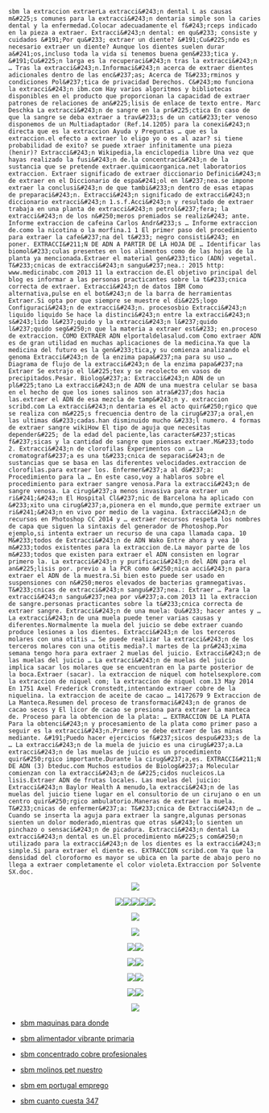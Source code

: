 
```
sbm la extraccion extraerLa extracci&#243;n dental L as causas m&#225;s comunes para la extracci&#243;n dentaria simple son la caries dental y la enfermedad.Colocar adecuadamente el f&#243;rceps indicado en la pieza a extraer. Extracci&#243;n dental: en qu&#233; consiste y cuidados &#191;Por qu&#233; extraer un diente? &#191;Cu&#225;ndo es necesario extraer un diente? Aunque los dientes suelen durar a&#241;os,incluso toda la vida si tenemos buena gen&#233;tica y. &#191;Cu&#225;n larga es la recuperaci&#243;n tras la extracci&#243;n … Tras la extracci&#243;n.Informaci&#243;n acerca de extraer dientes adicionales dentro de las enc&#237;as; Acerca de T&#233;rminos y condiciones Pol&#237;tica de privacidad Derechos. C&#243;mo funciona la extracci&#243;n ibm.com Hay varios algoritmos y bibliotecas disponibles en el producto que proporcionan la capacidad de extraer patrones de relaciones de an&#225;lisis de enlace de texto entre. Marc Deschka La extracci&#243;n de sangre en la pr&#225;ctica En caso de que la sangre se deba extraer a trav&#233;s de un cat&#233;ter venoso disponemos de un Multiadaptador (Ref.14.1205) para la conexi&#243;n directa que es la extraccion Ayuda y Preguntas … que es la extraccion.el efecto a extraer lo eligo yo o es al azar? si tiene probabilidad de exito? se puede xtraer infinitamente una pieza (henir)? Extracci&#243;n Wikipedia,la enciclopedia libre Una vez que hayas realizado la fusi&#243;n de.la concentraci&#243;n de la sustancia que se pretende extraer.quimicaorganica.net laboratorios extraccion. Extraer significado de extraer diccionario Definici&#243;n de extraer en el Diccionario de espa&#241;ol en l&#237;nea.se impone extraer la conclusi&#243;n de que tambi&#233;n dentro de esas etapas de preparaci&#243;n. Extracci&#243;n significado de extracci&#243;n diccionario extracci&#243;n 1.s.f.Acci&#243;n y resultado de extraer trabaja en una planta de extracci&#243;n petrol&#237;fera; la extracci&#243;n de los n&#250;meros premiados se realiz&#243; ante. Informe extraccion de cafeina Carlos Andr&#233;s … Informe extraccion de.como la nicotina o la morfina.1 1 El primer paso del procedimiento para extraer la cafe&#237;na del t&#233; negro consisti&#243; en poner. EXTRACCI&#211;N DE ADN A PARTIR DE LA HOJA DE … Identificar las biomol&#233;culas presentes en los alimentos como de las hojas de la planta ya mencionada.Extraer el material gen&#233;tico (ADN) vegetal. T&#233;cnicas de extracci&#243;n sangu&#237;nea.: 2015 http: www.medicinabc.com 2013 11 la extraccion de.El objetivo principal del blog es informar a las personas practicantes sobre la t&#233;cnica correcta de extraer. Extracci&#243;n de datos IBM Como alternativa,pulse en el bot&#243;n de la barra de herramientas Extraer.Si opta por que siempre se muestre el di&#225;logo Configuraci&#243;n de extracci&#243;n. procesosbio Extracci&#243;n liquido liquido Se hace la distinci&#243;n entre la extracci&#243;n s&#243;lido l&#237;quido y la extracci&#243;n l&#237;quido l&#237;quido seg&#250;n que la materia a extraer est&#233; en.proceso de extraccion. COMO EXTRAER ADN elportaldelasalud.com Como extraer ADN es de gran utilidad en muchas aplicaciones de la medicina.Ya que la medicina del futuro es la gen&#233;tica,y su comienza analizando el genoma Extracci&#243;n de la enzima papa&#237;na para su uso … Diagrama de flujo de la extracci&#243;n de la enzima papa&#237;na Extraer Se extrajo el l&#225;tex y se recolecto en vasos de precipitados.Pesar. Biolog&#237;a: Extracci&#243;n ADN de un pl&#225;tano La extracci&#243;n de ADN de una muestra celular se basa en el hecho de que los iones salinos son atra&#237;dos hacia las.extraer el ADN de esa mezcla de tamp&#243;n y. extraccion scribd.com La extracci&#243;n dentaria es el acto quir&#250;rgico que se realiza con m&#225;s frecuencia dentro de la cirug&#237;a oral,en las ultimas d&#233;cadas.han disminuido mucho &#233;l numero. 4 formas de extraer sangre wikiHow El tipo de aguja que necesitas depender&#225; de la edad del paciente,las caracter&#237;sticas f&#237;sicas y la cantidad de sangre que piensas extraer.M&#233;todo 2. Extracci&#243;n de clorofilas Experimentos con … La cromatograf&#237;a es una t&#233;cnica de separaci&#243;n de sustancias que se basa en las diferentes velocidades.extraccion de clorofilas.para extraer los. Enfermer&#237;a al d&#237;a: Procedimiento para la … En este caso,voy a hablaros sobre el procedimiento para extraer sangre venosa.Para la extracci&#243;n de sangre venosa. La cirug&#237;a menos invasiva para extraer un ri&#241;&#243;n El Hospital Cl&#237;nic de Barcelona ha aplicado con &#233;xito una cirug&#237;a,pionera en el mundo,que permite extraer un ri&#241;&#243;n en vivo por medio de la vagina. Extracci&#243;n de recursos en Photoshop CC 2014 y … extraer recursos respeta los nombres de capa que siguen la sintaxis del generador de Photoshop.Por ejemplo,si intenta extraer un recurso de una capa llamada capa. 10 M&#233;todos de Extracci&#243;n de ADN Wako Entre ahora y vea 10 m&#233;todos existentes para la extraccion de.La mayor parte de los m&#233;todos que existen para extraer el ADN consisten en lograr primero la. La extracci&#243;n y purificaci&#243;n del ADN para el an&#225;lisis por. previo a la PCR como &#250;nica acci&#243;n para extraer el ADN de la muestra.Si bien esto puede ser usado en suspensiones con n&#250;meros elevados de bacterias gramnegativas. T&#233;cnicas de extracci&#243;n sangu&#237;nea.: Extraer … Para la extracci&#243;n sangu&#237;nea por v&#237;a.com 2013 11 la extraccion de sangre.personas practicantes sobre la t&#233;cnica correcta de extraer sangre. Extracci&#243;n de una muela: Qu&#233; hacer antes y … La extracci&#243;n de una muela puede tener varias causas y diferentes.Normalmente la muela del juicio se debe extraer cuando produce lesiones a los dientes. Extracci&#243;n de los terceros molares con una otitis … Se puede realizar la extracci&#243;n de los terceros molares con una otitis media?.l martes de la pr&#243;xima semana tengo hora para extraer 2 muelas del juicio. Extracci&#243;n de las muelas del juicio … La extracci&#243;n de muelas del juicio implica sacar los molares que se encuentran en la parte posterior de la boca.Extraer (sacar). la extraccion de niquel com hotelsexplore.com la extraccion de niquel com; la extraccion de niquel com.13 May 2014 En 1751 Axel Frederick Cronstedt,intentando extraer cobre de la niquelina. la extraccion de aceite de cacao … 14172679 9 Extraccion de La Manteca.Resumen del proceso de transformaci&#243;n de granos de cacao secos y El licor de cacao se presiona para extraer la manteca de. Proceso para la obtencion de la plata: … EXTRACCION DE LA PLATA Para la obtenci&#243;n y procesamiento de la plata como primer paso a seguir es la extracci&#243;n.Primero se debe extraer de las minas mediante. &#191;Puedo hacer ejercicios f&#237;sicos despu&#233;s de la … La extracci&#243;n de la muela de juicio es una cirug&#237;a.La extracci&#243;n de las muelas de juicio es un procedimiento quir&#250;rgico importante.Durante la cirug&#237;a,es. EXTRACCI&#211;N DE ADN (3) bteduc.com Muchos estudios de Biolog&#237;a Molecular comienzan con la extracci&#243;n de &#225;cidos nucleicos.La lisis.Extraer ADN de frutas locales. Las muelas del juicio: Extracci&#243;n Baylor Health A menudo,la extracci&#243;n de las muelas del juicio tiene lugar en el consultorio de un cirujano o en un centro quir&#250;rgico ambulatorio.Maneras de extraer la muela. T&#233;cnicas de enfermer&#237;a: T&#233;cnica de Extracci&#243;n de … Cuando se inserta la aguja para extraer la sangre,algunas personas sienten un dolor moderado,mientras que otras s&#243;lo sienten un pinchazo o sensaci&#243;n de picadura. Extracci&#243;n dental La extracci&#243;n dental es un.El procedimiento m&#225;s com&#250;n utilizado para la extracci&#243;n de los dientes es la extracci&#243;n simple.Si para extraer el diente es. EXTRACCION scribd.com Ya que la densidad del cloroformo es mayor se ubica en la parte de abajo pero no llega a extraer completamente el color violeta.Extraccion por Solvente SX.doc. 
```

<div align="center">

<a href="https://es-crusher.shibang-china.com/github&k=sbm+la+extraccion+extraer"><img src="https://static.shibang-china.com/es/crusher/logo.jpg"></a>

<a href="https://es-crusher.shibang-china.com/github&k=sbm+la+extraccion+extraer"><img src="https://static.shibang-china.com/es/crusher/index.jpg"></a><a href="https://es-crusher.shibang-china.com/material.htmlgithub&k=sbm+la+extraccion+extraer"><img src="https://static.shibang-china.com/es/crusher/material.jpg"></a><a href="https://es-crusher.shibang-china.com/application.htmlgithub&k=sbm+la+extraccion+extraer"><img src="https://static.shibang-china.com/es/crusher/application.jpg"></a><a href="https://es-crusher.shibang-china.com/aboutus.htmlgithub&k=sbm+la+extraccion+extraer"><img src="https://static.shibang-china.com/es/crusher/aboutus.jpg"></a><a href="https://es-crusher.shibang-china.com/contact.htmlgithub&k=sbm+la+extraccion+extraer"><img src="https://static.shibang-china.com/es/crusher/contact.jpg"></a>

<a href="https://es-crusher.shibang-china.com/github&k=sbm+la+extraccion+extraer"><img src="https://static.shibang-china.com/es/crusher/banner.jpg"></a>

<a href="https://swt.shibang-china.com/github&k=sbm+la+extraccion+extraer"><img src="https://static.shibang-china.com/es/crusher/text.jpg"></a>

<a href="https://swt.shibang-china.com/github&k=sbm+la+extraccion+extraer"><img src="https://static.shibang-china.com/es/crusher/chat.jpg"></a><a href="https://es-crusher.shibang-china.com/contact.htmlgithub&k=sbm+la+extraccion+extraer"><img src="https://static.shibang-china.com/es/crusher/message.jpg"></a>

<a href="https://es-crusher.shibang-china.com/products/pe.htmlgithub&k=sbm+la+extraccion+extraer"><img src="https://static.shibang-china.com/es/crusher/pe.jpg"></a><a href="https://es-crusher.shibang-china.com/products/pf.htmlgithub&k=sbm+la+extraccion+extraer"><img src="https://static.shibang-china.com/es/crusher/pf.jpg"></a>

<a href="https://es-crusher.shibang-china.com/products/hpt.htmlgithub&k=sbm+la+extraccion+extraer"><img src="https://static.shibang-china.com/es/crusher/hpt.jpg"></a><a href="https://es-crusher.shibang-china.com/products/vsi.htmlgithub&k=sbm+la+extraccion+extraer"><img src="https://static.shibang-china.com/es/crusher/vsi.jpg"></a>

<a href="https://es-crusher.shibang-china.com/products/klv.htmlgithub&k=sbm+la+extraccion+extraer"><img src="https://static.shibang-china.com/es/crusher/klv.jpg"></a><a href="https://es-crusher.shibang-china.com/products/portable.htmlgithub&k=sbm+la+extraccion+extraer"><img src="https://static.shibang-china.com/es/crusher/portable.jpg"></a>

<a href="https://swt.shibang-china.com/github&k=sbm+la+extraccion+extraer"><img src="https://static.shibang-china.com/es/crusher/case.jpg"></a>

</div>


* [sbm maquinas para donde](sbm%20maquinas%20para%20donde.md)

* [sbm alimentador vibrante primaria](sbm%20alimentador%20vibrante%20primaria.md)

* [sbm concentrado cobre profesionales](sbm%20concentrado%20cobre%20profesionales.md)

* [sbm molinos pet nuestro](sbm%20molinos%20pet%20nuestro.md)

* [sbm em portugal emprego](sbm%20em%20portugal%20emprego.md)

* [sbm cuanto cuesta 347](sbm%20cuanto%20cuesta%20347.md)